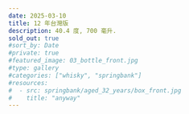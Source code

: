 ```yaml
---
date: 2025-03-10
title: 12 年台灣版
description: 40.4 度, 700 毫升.
sold_out: true
#sort_by: Date
#private: true
#featured_image: 03_bottle_front.jpg
#type: gallery
#categories: ["whisky", "springbank"]
#resources:
#  - src: springbank/aged_32_years/box_front.jpg
#    title: "anyway"
---
```

